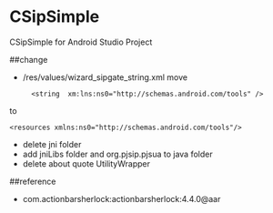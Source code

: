 CSipSimple
==========

CSipSimple for Android Studio Project

##change

* /res/values/wizard_sipgate_string.xml move 
    	
    	<string  xm:lns:ns0="http://schemas.android.com/tools" />
to

	<resources xmlns:ns0="http://schemas.android.com/tools"/>
* delete jni folder
* add jniLibs folder and  org.pjsip.pjsua to java folder
* delete about quote UtilityWrapper


##reference

* com.actionbarsherlock:actionbarsherlock:4.4.0@aar


